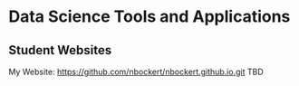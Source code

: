 # Data Science Tools and Applications

## Student Websites
My Website: https://github.com/nbockert/nbockert.github.io.git
TBD
